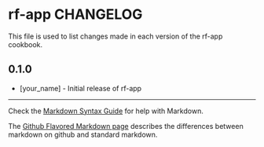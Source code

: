 rf-app CHANGELOG
================

This file is used to list changes made in each version of the rf-app cookbook.

0.1.0
-----
- [your_name] - Initial release of rf-app

- - -
Check the [Markdown Syntax Guide](http://daringfireball.net/projects/markdown/syntax) for help with Markdown.

The [Github Flavored Markdown page](http://github.github.com/github-flavored-markdown/) describes the differences between markdown on github and standard markdown.
